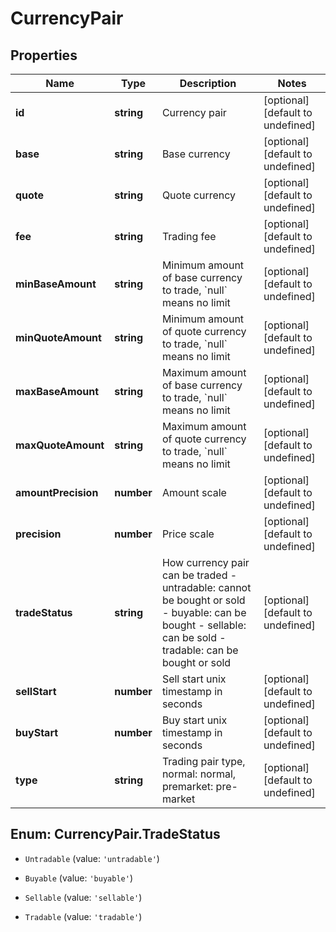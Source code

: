 # CurrencyPair

## Properties

Name | Type | Description | Notes
------------ | ------------- | ------------- | -------------
**id** | **string** | Currency pair | [optional] [default to undefined]
**base** | **string** | Base currency | [optional] [default to undefined]
**quote** | **string** | Quote currency | [optional] [default to undefined]
**fee** | **string** | Trading fee | [optional] [default to undefined]
**minBaseAmount** | **string** | Minimum amount of base currency to trade, &#x60;null&#x60; means no limit | [optional] [default to undefined]
**minQuoteAmount** | **string** | Minimum amount of quote currency to trade, &#x60;null&#x60; means no limit | [optional] [default to undefined]
**maxBaseAmount** | **string** | Maximum amount of base currency to trade, &#x60;null&#x60; means no limit | [optional] [default to undefined]
**maxQuoteAmount** | **string** | Maximum amount of quote currency to trade, &#x60;null&#x60; means no limit | [optional] [default to undefined]
**amountPrecision** | **number** | Amount scale | [optional] [default to undefined]
**precision** | **number** | Price scale | [optional] [default to undefined]
**tradeStatus** | **string** | How currency pair can be traded  - untradable: cannot be bought or sold - buyable: can be bought - sellable: can be sold - tradable: can be bought or sold | [optional] [default to undefined]
**sellStart** | **number** | Sell start unix timestamp in seconds | [optional] [default to undefined]
**buyStart** | **number** | Buy start unix timestamp in seconds | [optional] [default to undefined]
**type** | **string** | Trading pair type, normal: normal, premarket: pre-market | [optional] [default to undefined]

## Enum: CurrencyPair.TradeStatus

* `Untradable` (value: `'untradable'`)

* `Buyable` (value: `'buyable'`)

* `Sellable` (value: `'sellable'`)

* `Tradable` (value: `'tradable'`)


